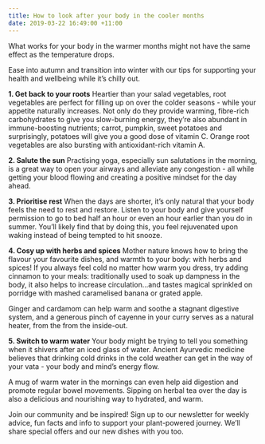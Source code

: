 ```yaml
---
title: How to look after your body in the cooler months
date: 2019-03-22 16:49:00 +11:00
---
```


What works for your body in the warmer months might not have the same effect as the temperature drops. 

Ease into autumn and transition into winter with our tips for supporting your health and wellbeing while it’s chilly out. 

**1. Get back to your roots**
Heartier than your salad vegetables, root vegetables are perfect for filling up on over the colder seasons - while your appetite naturally increases. Not only do they provide warming, fibre-rich carbohydrates to give you slow-burning energy, they’re also abundant in immune-boosting nutrients; carrot, pumpkin, sweet potatoes and surprisingly, potatoes will give you a good dose of vitamin C. Orange root vegetables are also bursting with antioxidant-rich vitamin A.

**2. Salute the sun**
Practising yoga, especially sun salutations in the morning, is a great way to open your airways and alleviate any congestion - all while getting your blood flowing and creating a positive mindset for the day ahead. 

**3. Prioritise rest**
When the days are shorter, it’s only natural that your body feels the need to rest and restore. Listen to your body and give yourself permission to go to bed half an hour or even an hour earlier than you do in summer. You’ll likely find that by doing this, you feel rejuvenated upon waking instead of being tempted to hit snooze.

**4. Cosy up with herbs and spices**
Mother nature knows how to bring the flavour your favourite dishes, and warmth to your body: with herbs and spices! If you always feel cold no matter how warm you dress, try adding cinnamon to your meals: traditionally used to soak up dampness in the body, it also helps to increase circulation...and tastes magical sprinkled on porridge with mashed caramelised banana or grated apple. 

Ginger and cardamom can help warm and soothe a stagnant digestive system, and a generous pinch of cayenne in your curry serves as a natural heater, from the from the inside-out.

**5. Switch to warm water**
Your body might be trying to tell you something when it shivers after an iced glass of water. Ancient Ayurvedic medicine believes that drinking cold drinks in the cold weather can get in the way of your vata - your body and mind’s energy flow. 

A mug of warm water in the mornings can even help aid digestion and promote regular bowel movements. Sipping on herbal tea over the day is also a delicious and nourishing way to hydrated, and warm. 

Join our community and be inspired! Sign up to our newsletter for weekly advice, fun facts and info to support your plant-powered journey. We’ll share special offers and our new dishes with you too.

